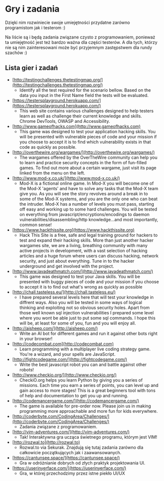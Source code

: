 # Gry i zadania

Dzięki nim rozwiniecie swoje umiejętności przydatne zarówno programistom jak i testerom :\)

Na liście są i będą zadania związane czysto z programowaniem, ponieważ ta umiejętność jest też bardzo ważna dla części testerów. A dla tych, którzy nie są nim zainteresowani może być przyjemnym zastępstwem dla rundy szachów :\)

## Lista gier i zadań

* [http://testingchallenges.thetestingmap.org/](http://testingchallenges.thetestingmap.org/)
  * Identify all the test required for the scenario bellow. Based on the data you input in the First Name field the tests will be evaluated.  
* [https://testersplayground.herokuapp.com/](https://testersplayground.herokuapp.com/)
  * This web site contains various challenges designed to help testers learn as well as challenge their current knowledge and skills. Chrome DevTools, OWASP and Accessibility. 
* [http://www.gameofhacks.com](http://www.gameofhacks.com)
  * This game was designed to test your application hacking skills. You will be presented with vulnerable pieces of code and your mission if you choose to accept it is to find which vulnerability exists in that code as quickly as possible. 
* [http://overthewire.org/wargames/](http://overthewire.org/wargames/)
  * The wargames offered by the OverTheWire community can help you to learn and practice security concepts in the form of fun-filled games. To find out more about a certain wargame, just visit its page linked from the menu on the left.  
* [http://www.mod-x.co.uk/](http://www.mod-x.co.uk/)
  * Mod-X is a fictional online game. In Mod-X you will become one of the Mod-X 'agents' and have to solve any tasks that the Mod-X team give you. As you will see the story revolves around a break in to some of the Mod-X systems, and you are the only one who can beat the intruder. Mod-X has a number of levels you must pass, starting off easy and working up to some hard challenges. You will be tested on everything from javascript/encryptions/encodings to daemon vulnerabilities/disassembling/http knowledge...and most importantly, common sense! 
* [https://www.hackthissite.org](https://www.hackthissite.org)
  * Hack This Site is a free, safe and legal training ground for hackers to test and expand their hacking skills. More than just another hacker wargames site, we are a living, breathing community with many active projects in development, with a vast selection of hacking articles and a huge forum where users can discuss hacking, network security, and just about everything. Tune in to the hacker underground and get involved with the project.  
* [http://www.javadeathmatch.com/](http://www.javadeathmatch.com/)
  * This game was designed to test your Java skills. You will be presented with buggy pieces of code and your mission if you choose to accept it is to find out what's wrong as quickly as possible  
* [http://chall.tasteless.eu/](http://chall.tasteless.eu/)
  * I have prepared several levels here that will test your knowledge in diffrent ways. Also you will be tested in some ways of logical thinking and exploiting not so obvious security holes. Apart from those well known sql injection vulnerabilities I prepared some level where you wont be able just to put some sql commands. I hope this will be, at least for some of you, fun and you will enjoy all.  
* [http://aisheep.com/](http://aisheep.com/)
  * Write an AI bot for different games and run it against other bots right in your browser!  
* [http://codecombat.com](http://codecombat.com)
  * Learn programming with a multiplayer live coding strategy game. You're a wizard, and your spells are JavaScript.  
* [http://fightcodegame.com/](http://fightcodegame.com/)
  * Write the best javascript robot you can and battle against other robots!  
* [http://www.checkio.org/](http://www.checkio.org/)
  * CheckiO.org helps you learn Python by giving you a series of missions. Each time you earn a series of points, you can level up and gain access to more stages! This is a great beginners tool with tons of help and documentation to get you up and running.  
* [http://codemancergame.com/](http://codemancergame.com/)
  * The game is available for pre-order now. Please join us in making programming more approachable and more fun for kids everywhere. 
* [http://coderbyte.com/CodingArea/Challenges/](http://coderbyte.com/CodingArea/Challenges/)
  * Zadania związane z programowaniem. 
* [http://vim-adventures.com/](http://vim-adventures.com/)
  * Tak! Interaktywna gra ucząca świetnego programu, którym jest VIM! 
* [http://rozwal.to](http://rozwal.to)
  * Rozwal.to via Sekurak. Znajdują się tutaj zadania zarówno dla całkowicie początkujących jak i zaawansowanych. 
* [https://cantunsee.space/](https://cantunsee.space/)
  * Gra w odróżnianie dobrych od złych praktyk projektowania UI. 
* [https://userinyerface.com/](https://userinyerface.com/)
  * Gra, w której przechodzimy przez istne piekło UI/UX

